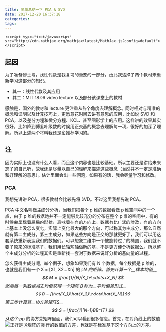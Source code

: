 ```yaml
---
title: 简单总结一下 PCA & SVD
date: 2017-12-20 16:37:18
categories:
tags:
---
```


```
<script type="text/javascript" src="http://cdn.mathjax.org/mathjax/latest/MathJax.js?config=default"></script>
```

## 起因

为了准备修士考，线性代数是我复习的重要的一部分，由此我选择了两个教材来重新学习这部分的知识。

* 其一：线性代数及其应用
* 其二：MIT 18.06 video lecture 以及部分该课堂上的教材

感触是，国外的教材和 lecture 更注重从各个角度去理解概念。同时相对与精准的概念和证明以及计算技巧上，更愿意花时间去讲有意思的应用，比如说 SVD 和 PCA，以及差分方程和微分方程、KCL、甚至图形学上的应用。这样讲的效果其实很好，比如降到傅里叶级数的时候用正交基的概念去理解每一项，很好的加深了理解。所以上述两个材料我还是蛮推荐学习的。

## 注

因为实际上也没有什么人看，而且这个内容也是比较基础。所以主要还是讲给未来忘了的自己听，故我还是尽量以自己的理解来描述这些概念（当然并不一定是准确和好理解的意思）。估计里面会出一些问题，如果有的话，我会尽量学习和修改。

### PCA

我想先讲讲 PCA，很多教材会比较先将 SVD。不过这里我想先说 PCA。

PCA 中文名叫做主成分分析，当我们把每个 p 维的数据看做 p 维空间中的一个点，由于 p 维的数据她并不一定能够比较充分的分布在整个 p 维的空间中，有的时候会呈现着扁扁的形状，意味着在有的方向上，数据有比广泛的涉及，有的方向上基本上没怎么变化，实际上变化最大的那个方向，可以称其为主成分，那么自然就有第二主成分，第三主成分，如果这些方向是正交的那就更好了，我们可以用这套系统重新表达我们的数据们。可以想象二维中一个被旋转过了的椭圆，我们就不要了原来的标准基了，我们用长轴短轴做新的基，不是更方便分析数据么。所以整个主成分分析的过程其实是重新找一套对于数据来说好分析的基向量的过程。

怎么获得主成分呢。举个例子，想象如果我们有 N 个数据，每个数据是 p 维的，也就是我们有一个 X = [X1, X2…Xn] 的 p*N 的矩阵。首先计算一个__样本均值__
$$
M = \frac{1}{N}(X_1+\cdots+X_N)
$$
然后每一列数据减去均值获得一个矩阵 B 称为__平均偏差形式__
$$
B = [\hat{X_1}\hat{X_2}\cdots\hat{X_N}]
$$
第三步计算其__协方差矩阵S__ 
$$
S = \frac{1}{N-1}BB^{T}
$$
从这个 p*p 的协方差矩阵里面，我们可以看到很多信息。首先，在对角线上的数值<img src="http://chart.googleapis.com/chart?cht=tx&chl= s_{ij}" style="border:none;">正好是 X矩阵的第i行的数值的方差，也就是在标准基下这个方向上的方差。



